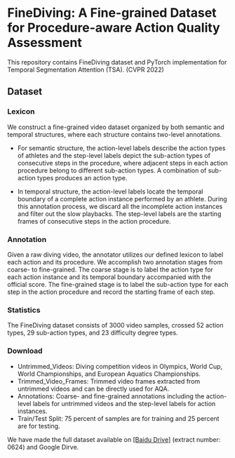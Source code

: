 # FineDiving: A Fine-grained Dataset for Procedure-aware Action Quality Assessment

This repository contains FineDiving dataset and PyTorch implementation for Temporal Segmentation Attention (TSA). (CVPR 2022)

## Dataset

### Lexicon
We construct a fine-grained video dataset organized by both semantic and temporal structures, where each structure contains two-level annotations.
- For semantic structure, the action-level labels describe the action types of athletes and the step-level labels depict the sub-action types of consecutive steps in the procedure, where adjacent steps in each action procedure belong to different sub-action types. A combination of sub-action types produces an action type.

- In temporal structure, the action-level labels locate the temporal boundary of a complete action instance performed by an athlete. During this annotation process, we discard all the incomplete action instances and filter out the slow playbacks. The step-level labels are the starting frames of consecutive steps in the action procedure.

### Annotation
Given a raw diving video, the annotator utilizes our defined lexicon to label each action and its procedure. We accomplish two annotation stages from coarse- to fine-grained. The coarse stage is to label the action type for each action instance and its temporal boundary accompanied with the official score. The fine-grained stage is to label the sub-action type for each step in the action procedure and record the starting frame of each step.

### Statistics
The FineDiving dataset consists of 3000 video samples, crossed 52 action types, 29 sub-action types, and 23 difficulty degree types.

### Download
- Untrimmed_Videos: Diving competition videos in Olympics, World Cup, World Championships, and European Aquatics Championships.
- Trimmed_Video_Frames: Trimmed video frames extracted from untrimmed videos and can be directly used for AQA.
- Annotations: Coarse- and fine-grained annotations including the action-level labels for untrimmed videos and the step-level labels for action instances.
- Train/Test Split: 75 percent of samples are for training and 25 percent are for testing.

We have made the full dataset available on [[Baidu Drive]](https://pan.baidu.com/s/1v85-np2FbS0J4UfAEiI4mg) (extract number: 0624) and Google Dirve.

